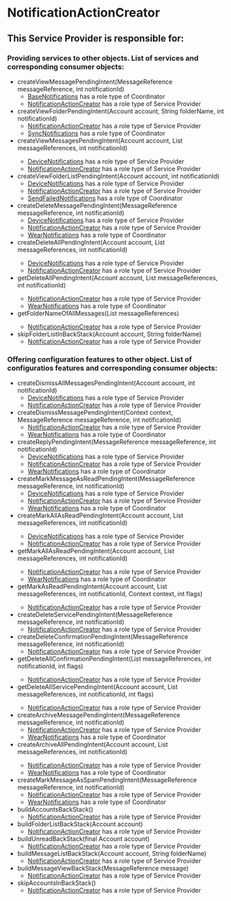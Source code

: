 # NotificationActionCreator
## This Service Provider is responsible for:
### Providing services to other objects. List of services and corresponding consumer objects: 
* createViewMessagePendingIntent(MessageReference messageReference, int notificationId)
	* [BaseNotifications](../Coordinators/BaseNotifications.md) has a role type of Coordinator
	* [NotificationActionCreator](../ServiceProviders/NotificationActionCreator.md) has a role type of Service Provider
* createViewFolderPendingIntent(Account account, String folderName, int notificationId)
	* [NotificationActionCreator](../ServiceProviders/NotificationActionCreator.md) has a role type of Service Provider
	* [SyncNotifications](../Coordinators/SyncNotifications.md) has a role type of Coordinator
* createViewMessagesPendingIntent(Account account, List<MessageReference> messageReferences,
            int notificationId)
	* [DeviceNotifications](../ServiceProviders/DeviceNotifications.md) has a role type of Service Provider
	* [NotificationActionCreator](../ServiceProviders/NotificationActionCreator.md) has a role type of Service Provider
* createViewFolderListPendingIntent(Account account, int notificationId)
	* [DeviceNotifications](../ServiceProviders/DeviceNotifications.md) has a role type of Service Provider
	* [NotificationActionCreator](../ServiceProviders/NotificationActionCreator.md) has a role type of Service Provider
	* [SendFailedNotifications](../Coordinators/SendFailedNotifications.md) has a role type of Coordinator
* createDeleteMessagePendingIntent(MessageReference messageReference, int notificationId)
	* [DeviceNotifications](../ServiceProviders/DeviceNotifications.md) has a role type of Service Provider
	* [NotificationActionCreator](../ServiceProviders/NotificationActionCreator.md) has a role type of Service Provider
	* [WearNotifications](../Coordinators/WearNotifications.md) has a role type of Coordinator
* createDeleteAllPendingIntent(Account account, List<MessageReference> messageReferences,
            int notificationId)
	* [DeviceNotifications](../ServiceProviders/DeviceNotifications.md) has a role type of Service Provider
	* [NotificationActionCreator](../ServiceProviders/NotificationActionCreator.md) has a role type of Service Provider
* getDeleteAllPendingIntent(Account account, List<MessageReference> messageReferences,
            int notificationId)
	* [NotificationActionCreator](../ServiceProviders/NotificationActionCreator.md) has a role type of Service Provider
	* [WearNotifications](../Coordinators/WearNotifications.md) has a role type of Coordinator
* getFolderNameOfAllMessages(List<MessageReference> messageReferences)
	* [NotificationActionCreator](../ServiceProviders/NotificationActionCreator.md) has a role type of Service Provider
* skipFolderListInBackStack(Account account, String folderName)
	* [NotificationActionCreator](../ServiceProviders/NotificationActionCreator.md) has a role type of Service Provider
### Offering configuration features to other object. List of configuratios features and corresponding consumer objects: 
* createDismissAllMessagesPendingIntent(Account account, int notificationId)
	* [DeviceNotifications](../ServiceProviders/DeviceNotifications.md) has a role type of Service Provider
	* [NotificationActionCreator](../ServiceProviders/NotificationActionCreator.md) has a role type of Service Provider
* createDismissMessagePendingIntent(Context context, MessageReference messageReference,
            int notificationId)
	* [NotificationActionCreator](../ServiceProviders/NotificationActionCreator.md) has a role type of Service Provider
	* [WearNotifications](../Coordinators/WearNotifications.md) has a role type of Coordinator
* createReplyPendingIntent(MessageReference messageReference, int notificationId)
	* [DeviceNotifications](../ServiceProviders/DeviceNotifications.md) has a role type of Service Provider
	* [NotificationActionCreator](../ServiceProviders/NotificationActionCreator.md) has a role type of Service Provider
	* [WearNotifications](../Coordinators/WearNotifications.md) has a role type of Coordinator
* createMarkMessageAsReadPendingIntent(MessageReference messageReference, int notificationId)
	* [DeviceNotifications](../ServiceProviders/DeviceNotifications.md) has a role type of Service Provider
	* [NotificationActionCreator](../ServiceProviders/NotificationActionCreator.md) has a role type of Service Provider
	* [WearNotifications](../Coordinators/WearNotifications.md) has a role type of Coordinator
* createMarkAllAsReadPendingIntent(Account account, List<MessageReference> messageReferences,
            int notificationId)
	* [DeviceNotifications](../ServiceProviders/DeviceNotifications.md) has a role type of Service Provider
	* [NotificationActionCreator](../ServiceProviders/NotificationActionCreator.md) has a role type of Service Provider
* getMarkAllAsReadPendingIntent(Account account, List<MessageReference> messageReferences,
            int notificationId)
	* [NotificationActionCreator](../ServiceProviders/NotificationActionCreator.md) has a role type of Service Provider
	* [WearNotifications](../Coordinators/WearNotifications.md) has a role type of Coordinator
* getMarkAsReadPendingIntent(Account account, List<MessageReference> messageReferences,
            int notificationId, Context context, int flags)
	* [NotificationActionCreator](../ServiceProviders/NotificationActionCreator.md) has a role type of Service Provider
* createDeleteServicePendingIntent(MessageReference messageReference, int notificationId)
	* [NotificationActionCreator](../ServiceProviders/NotificationActionCreator.md) has a role type of Service Provider
* createDeleteConfirmationPendingIntent(MessageReference messageReference, int notificationId)
	* [NotificationActionCreator](../ServiceProviders/NotificationActionCreator.md) has a role type of Service Provider
* getDeleteAllConfirmationPendingIntent(List<MessageReference> messageReferences,
            int notificationId, int flags)
	* [NotificationActionCreator](../ServiceProviders/NotificationActionCreator.md) has a role type of Service Provider
* getDeleteAllServicePendingIntent(Account account, List<MessageReference> messageReferences,
            int notificationId, int flags)
	* [NotificationActionCreator](../ServiceProviders/NotificationActionCreator.md) has a role type of Service Provider
* createArchiveMessagePendingIntent(MessageReference messageReference, int notificationId)
	* [NotificationActionCreator](../ServiceProviders/NotificationActionCreator.md) has a role type of Service Provider
	* [WearNotifications](../Coordinators/WearNotifications.md) has a role type of Coordinator
* createArchiveAllPendingIntent(Account account, List<MessageReference> messageReferences,
            int notificationId)
	* [NotificationActionCreator](../ServiceProviders/NotificationActionCreator.md) has a role type of Service Provider
	* [WearNotifications](../Coordinators/WearNotifications.md) has a role type of Coordinator
* createMarkMessageAsSpamPendingIntent(MessageReference messageReference, int notificationId)
	* [NotificationActionCreator](../ServiceProviders/NotificationActionCreator.md) has a role type of Service Provider
	* [WearNotifications](../Coordinators/WearNotifications.md) has a role type of Coordinator
* buildAccountsBackStack()
	* [NotificationActionCreator](../ServiceProviders/NotificationActionCreator.md) has a role type of Service Provider
* buildFolderListBackStack(Account account)
	* [NotificationActionCreator](../ServiceProviders/NotificationActionCreator.md) has a role type of Service Provider
* buildUnreadBackStack(final Account account)
	* [NotificationActionCreator](../ServiceProviders/NotificationActionCreator.md) has a role type of Service Provider
* buildMessageListBackStack(Account account, String folderName)
	* [NotificationActionCreator](../ServiceProviders/NotificationActionCreator.md) has a role type of Service Provider
* buildMessageViewBackStack(MessageReference message)
	* [NotificationActionCreator](../ServiceProviders/NotificationActionCreator.md) has a role type of Service Provider
* skipAccountsInBackStack()
	* [NotificationActionCreator](../ServiceProviders/NotificationActionCreator.md) has a role type of Service Provider
